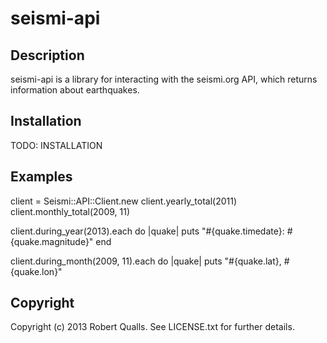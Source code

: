 seismi-api 
========== 

Description 
-----------

seismi-api is a library for interacting with the seismi.org API, which 
returns information about earthquakes. 

Installation 
------------ 

TODO: INSTALLATION 

Examples 
-------- 

  client = Seismi::API::Client.new 
  client.yearly_total(2011) 
  client.monthly_total(2009, 11) 

  client.during_year(2013).each do |quake| 
    puts "#{quake.timedate}: #{quake.magnitude}" 
  end 

  client.during_month(2009, 11).each do |quake| 
    puts "#{quake.lat}, #{quake.lon}" 

Copyright 
---------

Copyright (c) 2013 Robert Qualls. See LICENSE.txt for
further details.

